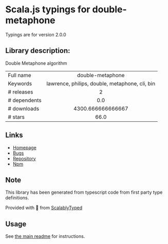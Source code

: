 
# Scala.js typings for double-metaphone

Typings are for version 2.0.0

## Library description:
Double Metaphone algorithm

|                    |                 |
| ------------------ | :-------------: |
| Full name          | double-metaphone |
| Keywords           | lawrence, philips, double, metaphone, cli, bin |
| # releases         | 2 |
| # dependents       | 0.0 |
| # downloads        | 4300.666666666667 |
| # stars            | 66.0 |

## Links
- [Homepage](https://words.github.io/double-metaphone/)
- [Bugs](https://github.com/words/double-metaphone/issues)
- [Repository](https://github.com/words/double-metaphone)
- [Npm](https://www.npmjs.com/package/double-metaphone)
    


## Note
This library has been generated from typescript code from first party type definitions.

Provided with :purple_heart: from [ScalablyTyped](https://github.com/oyvindberg/ScalablyTyped)

## Usage
See [the main readme](../../readme.md) for instructions.


